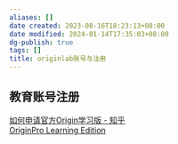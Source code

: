 ```yaml
---
aliases: []
date created: 2023-08-16T18:23:13+08:00
date modified: 2024-01-14T17:35:03+08:00
dg-publish: true
tags: []
title: originlab账号与注册
---
```


## 教育账号注册
[如何申请官方Origin学习版 - 知乎](https://zhuanlan.zhihu.com/p/437749240)  
[OriginPro Learning Edition](https://www.originlab.com/OriginProLearning.aspx)